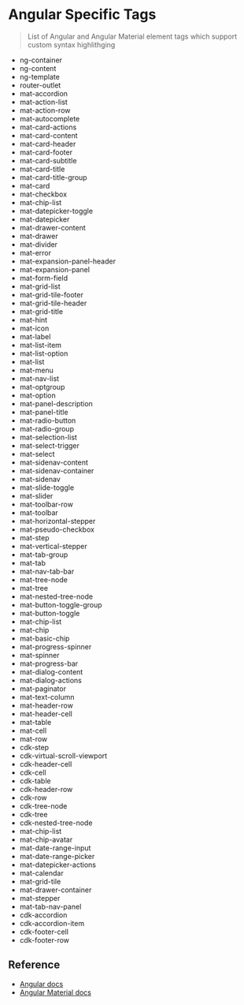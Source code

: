 # Angular Specific Tags

> List of Angular and Angular Material element tags which support custom syntax highlithging

- ng-container
- ng-content
- ng-template
- router-outlet
- mat-accordion
- mat-action-list
- mat-action-row
- mat-autocomplete
- mat-card-actions
- mat-card-content
- mat-card-header
- mat-card-footer
- mat-card-subtitle
- mat-card-title
- mat-card-title-group
- mat-card
- mat-checkbox
- mat-chip-list
- mat-datepicker-toggle
- mat-datepicker
- mat-drawer-content
- mat-drawer
- mat-divider
- mat-error
- mat-expansion-panel-header
- mat-expansion-panel
- mat-form-field
- mat-grid-list
- mat-grid-tile-footer
- mat-grid-tile-header
- mat-grid-title
- mat-hint
- mat-icon
- mat-label
- mat-list-item
- mat-list-option
- mat-list
- mat-menu
- mat-nav-list
- mat-optgroup
- mat-option
- mat-panel-description
- mat-panel-title
- mat-radio-button
- mat-radio-group
- mat-selection-list
- mat-select-trigger
- mat-select
- mat-sidenav-content
- mat-sidenav-container
- mat-sidenav
- mat-slide-toggle
- mat-slider
- mat-toolbar-row
- mat-toolbar
- mat-horizontal-stepper
- mat-pseudo-checkbox
- mat-step
- mat-vertical-stepper
- mat-tab-group
- mat-tab
- mat-nav-tab-bar
- mat-tree-node
- mat-tree
- mat-nested-tree-node
- mat-button-toggle-group
- mat-button-toggle
- mat-chip-list
- mat-chip
- mat-basic-chip
- mat-progress-spinner
- mat-spinner
- mat-progress-bar
- mat-dialog-content
- mat-dialog-actions
- mat-paginator
- mat-text-column
- mat-header-row
- mat-header-cell
- mat-table
- mat-cell
- mat-row
- cdk-step
- cdk-virtual-scroll-viewport
- cdk-header-cell
- cdk-cell
- cdk-table
- cdk-header-row
- cdk-row
- cdk-tree-node
- cdk-tree
- cdk-nested-tree-node
- mat-chip-list
- mat-chip-avatar
- mat-date-range-input
- mat-date-range-picker
- mat-datepicker-actions
- mat-calendar
- mat-grid-tile
- mat-drawer-container
- mat-stepper
- mat-tab-nav-panel
- cdk-accordion
- cdk-accordion-item
- cdk-footer-cell
- cdk-footer-row

## Reference

- [Angular docs](https://angular.io/docs)
- [Angular Material docs](https://material.angular.io/components/categories)
